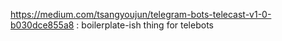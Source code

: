 https://medium.com/tsangyoujun/telegram-bots-telecast-v1-0-b030dce855a8 : boilerplate-ish thing for telebots
